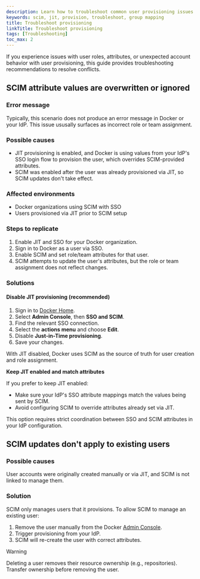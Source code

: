 ```yaml
---
description: Learn how to troubleshoot common user provisioning issues.
keywords: scim, jit, provision, troubleshoot, group mapping
title: Troubleshoot provisioning
linkTitle: Troubleshoot provisioning
tags: [Troubleshooting]
toc_max: 2
---
```


If you experience issues with user roles, attributes, or unexpected account
behavior with user provisioning, this guide provides troubleshooting
recommendations to resolve conflicts.

## SCIM attribute values are overwritten or ignored

### Error message

Typically, this scenario does not produce an error message in Docker or your
IdP. This issue ususally surfaces as incorrect role or team assignment.

### Possible causes

- JIT provisioning is enabled, and Docker is using values from your IdP's
SSO login flow to provision the user, which overrides
SCIM-provided attributes.
- SCIM was enabled after the user was already provisioned via JIT, so SCIM
updates don't take effect.

### Affected environments

- Docker organizations using SCIM with SSO
- Users provisioned via JIT prior to SCIM setup

### Steps to replicate

1. Enable JIT and SSO for your Docker organization.
1. Sign in to Docker as a user via SSO.
1. Enable SCIM and set role/team attributes for that user.
1. SCIM attempts to update the user's attributes, but the role or team
assignment does not reflect changes.

### Solutions

#### Disable JIT provisioning (recommended)

1. Sign in to [Docker Home](https://app.docker.com/).
1. Select **Admin Console**, then **SSO and SCIM**.
1. Find the relevant SSO connection.
1. Select the **actions menu** and choose **Edit**.
1. Disable **Just-in-Time provisioning**.
1. Save your changes.

With JIT disabled, Docker uses SCIM as the source of truth for user creation
and role assignment.

**Keep JIT enabled and match attributes**

If you prefer to keep JIT enabled:

- Make sure your IdP's SSO attribute mappings match the values being sent
by SCIM.
- Avoid configuring SCIM to override attributes already set via JIT.

This option requires strict coordination between SSO and SCIM attributes
in your IdP configuration.

## SCIM updates don't apply to existing users

### Possible causes

User accounts were originally created manually or via JIT, and SCIM is not
linked to manage them.

### Solution

SCIM only manages users that it provisions. To allow SCIM to manage an
existing user:

1. Remove the user manually from the Docker [Admin Console](https://app.docker.com/admin).
1. Trigger provisioning from your IdP.
1. SCIM will re-create the user with correct attributes.

> [!WARNING]
>
> Deleting a user removes their resource ownership (e.g., repositories).
Transfer ownership before removing the user.
